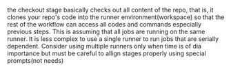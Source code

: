 the checkout stage basically checks out all content of the repo, that is, it clones
your repo's code into the runner environment(workspace) so that the rest of the workflow can access all codes and commands especially previous steps.
This is assuming that all jobs are running on the same runner.
It is less complex to use a single runner to run jobs that are serially dependent.
Consider using multiple runners only when time is of dia importance but must be careful to allign stages properly using special prompts(not needs)
